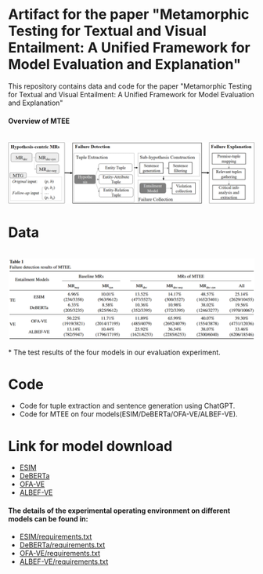 # Artifact for the paper "Metamorphic Testing for Textual and Visual Entailment: A Unified Framework for Model Evaluation and Explanation"
This repository contains data and code for the paper "Metamorphic Testing for Textual and Visual Entailment: A Unified Framework for Model Evaluation and Explanation"
#### Overview of MTEE
<p align="center">
    <br>
    <img src="overview.png" width="800" />
    <br>
<p>

# Data
<p align="center">
    <br>
    <img src="MTEE_results.png" width="800" />
    <br>
<p>
* The test results of the four models in our evaluation experiment.

# Code
* Code for tuple extraction and sentence generation using ChatGPT.
* Code for MTEE on four models(ESIM/DeBERTa/OFA-VE/ALBEF-VE).

# Link for model download
* [ESIM](https://github.com/coetaur0/ESIM)
* [DeBERTa](https://huggingface.co/cross-encoder/nli-deberta-v3-base)
* [OFA-VE](https://www.modelscope.cn/models/iic/ofa_visual-entailment_snli-ve_large_en/)
* [ALBEF-VE](https://github.com/salesforce/ALBEF)
#### The details of the experimental operating environment on different models can be found in:
* [ESIM/requirements.txt](ESIM/requirements.txt)
* [DeBERTa/requirements.txt](DeBERTa/requirements.txt)
* [OFA-VE/requirements.txt](OFA-VE/requirements.txt)
* [ALBEF-VE/requirements.txt](ALBEF-VE/requirements.txt)
